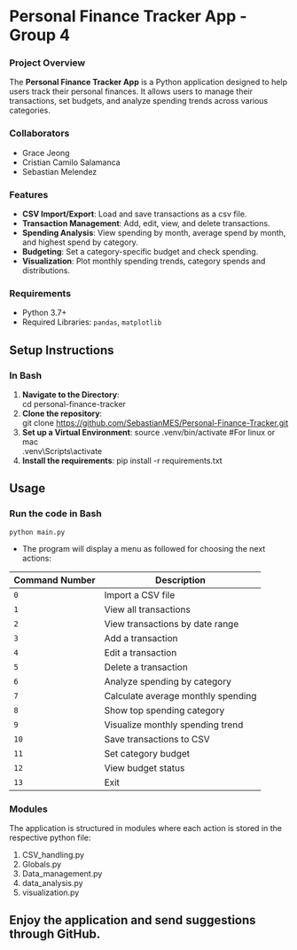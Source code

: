 # Personal Finance Tracker App - Group 4

### Project Overview
The **Personal Finance Tracker App** is a Python application designed to help users track their personal finances. It allows users to manage their transactions, set budgets, and analyze spending trends across various categories.

### Collaborators
- Grace Jeong
- Cristian Camilo Salamanca
- Sebastian Melendez

### Features
- **CSV Import/Export**: Load and save transactions as a csv file.
- **Transaction Management**: Add, edit, view, and delete transactions.
- **Spending Analysis**: View spending by month, average spend by month, and highest spend by category.
- **Budgeting**: Set a category-specific budget and check spending.
- **Visualization**: Plot monthly spending trends, category spends and distributions.

### Requirements
- Python 3.7+  
- Required Libraries: `pandas`, `matplotlib`

## Setup Instructions

### In Bash
1. **Navigate to the Directory**:  
    cd personal-finance-tracker
2. **Clone the repository**:  
    git clone https://github.com/SebastianMES/Personal-Finance-Tracker.git
3. **Set up a Virtual Environment**:
    source .venv/bin/activate  #For linux or mac  
    .venv\Scripts\activate
4. **Install the requirements**:
    pip install -r requirements.txt  

## Usage

### Run the code in Bash
    python main.py

- The program will display a menu as followed for choosing the next actions:

| Command Number | Description                          |
|----------------|--------------------------------------|
| `0`            | Import a CSV file                   |
| `1`            | View all transactions               |
| `2`            | View transactions by date range     |
| `3`            | Add a transaction                   |
| `4`            | Edit a transaction                  |
| `5`            | Delete a transaction                |
| `6`            | Analyze spending by category        |
| `7`            | Calculate average monthly spending  |
| `8`            | Show top spending category          |
| `9`            | Visualize monthly spending trend    |
| `10`           | Save transactions to CSV            |
| `11`           | Set category budget                 |
| `12`           | View budget status                  |
| `13`           | Exit                                |

### Modules

The application is structured in modules where each action is stored in the respective python file:

1. CSV_handling.py
2. Globals.py
3. Data_management.py
4. data_analysis.py
5. visualization.py


## Enjoy the application and send suggestions through GitHub.